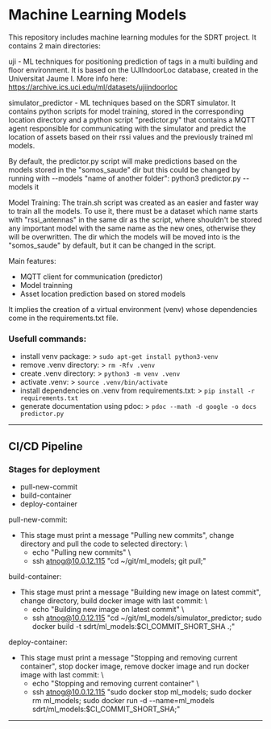 # Machine Learning Models

This repository includes machine learning modules for the SDRT project.
It contains 2 main directories:

uji - ML techniques for positioning prediction of tags in a multi building and floor environment. It is based on the UJIIndoorLoc database, created in the Universitat Jaume I. More info here:
https://archive.ics.uci.edu/ml/datasets/ujiindoorloc

simulator_predictor - ML techniques based on the SDRT simulator. It contains python scripts for model training, stored in the corresponding location directory and a python script "predictor.py" that contains a MQTT agent responsible for communicating with the simulator and predict the location of assets based on their rssi values and the previously trained ml models.

By default, the predictor.py script will make predictions based on the models stored in the "somos_saude" dir but this could be changed by running with --models "name of another folder": python3 predictor.py --models it

Model Training:
The train.sh script was created as an easier and faster way to train all the models.
To use it, there must be a dataset which name starts with "rssi_antennas" in the same dir as the script, where shouldn't be stored any important model with the same name as the new ones, otherwise they will be overwritten.
The dir which the models will be moved into is the "somos_saude" by default, but it can be changed in the script.

Main features:
- MQTT client for communication (predictor)
- Model trainning
- Asset location prediction based on stored models

It implies the creation of a virtual environment (venv) whose dependencies come in the requirements.txt file.

### Usefull commands:
- install venv package: > ```sudo apt-get install python3-venv```
- remove .venv directory: > ```rm -Rfv .venv```
- create .venv directory: > ```python3 -m venv .venv```
- activate .venv: > ```source .venv/bin/activate```
- install dependencies on .venv from requirements.txt: > ```pip install -r requirements.txt```
- generate documentation using pdoc: > ```pdoc --math -d google -o docs predictor.py```

---

## CI/CD Pipeline

### Stages for deployment
- pull-new-commit 
- build-container 
- deploy-container 

pull-new-commit: 
- This stage must print a message "Pulling new commits", change directory and pull the code to selected directory: \
    - echo "Pulling new commits" \
    - ssh atnog@10.0.12.115 "cd ~/git/ml_models; git pull;"


build-container: 
- This stage must print a message "Building new image on latest commit", change directory, build docker image with last commit: \
    - echo "Building new image on latest commit" \
    - ssh atnog@10.0.12.115 "cd ~/git/ml_models/simulator_predictor; sudo docker build -t sdrt/ml_models:$CI_COMMIT_SHORT_SHA .;"


deploy-container: 
- This stage must print a message "Stopping and removing current container", stop docker image, remove docker image and run docker image with last commit: \
    - echo "Stopping and removing current container" \
    - ssh atnog@10.0.12.115 "sudo docker stop ml_models; sudo docker rm ml_models; sudo docker run -d --name=ml_models sdrt/ml_models:$CI_COMMIT_SHORT_SHA;"

---

